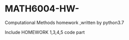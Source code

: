 # MATH6004-HW-

Computational Methods homework ,written by python3.7

Include HOMEWORK 1,3,4,5
code part
